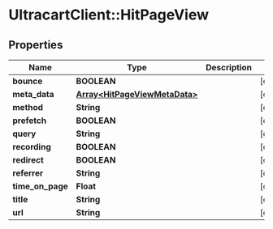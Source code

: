 # UltracartClient::HitPageView

## Properties
Name | Type | Description | Notes
------------ | ------------- | ------------- | -------------
**bounce** | **BOOLEAN** |  | [optional] 
**meta_data** | [**Array&lt;HitPageViewMetaData&gt;**](HitPageViewMetaData.md) |  | [optional] 
**method** | **String** |  | [optional] 
**prefetch** | **BOOLEAN** |  | [optional] 
**query** | **String** |  | [optional] 
**recording** | **BOOLEAN** |  | [optional] 
**redirect** | **BOOLEAN** |  | [optional] 
**referrer** | **String** |  | [optional] 
**time_on_page** | **Float** |  | [optional] 
**title** | **String** |  | [optional] 
**url** | **String** |  | [optional] 


